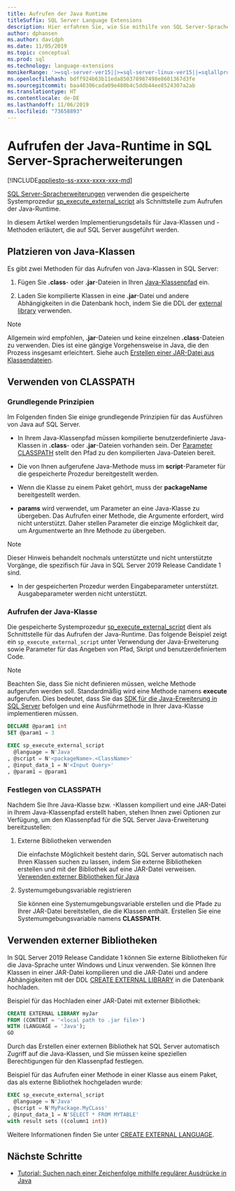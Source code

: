 ```yaml
---
title: Aufrufen der Java Runtime
titleSuffix: SQL Server Language Extensions
description: Hier erfahren Sie, wie Sie mithilfe von SQL Server-Spracherweiterungen Java-Klassen aus gespeicherten SQL Server-Prozeduren abrufen können.
author: dphansen
ms.author: davidph
ms.date: 11/05/2019
ms.topic: conceptual
ms.prod: sql
ms.technology: language-extensions
monikerRange: '>=sql-server-ver15||>=sql-server-linux-ver15||=sqlallproducts-allversions'
ms.openlocfilehash: bdff924b63b11eda850378987498e8601367d3fe
ms.sourcegitcommit: baa40306cada09e480b4c5ddb44ee8524307a2ab
ms.translationtype: HT
ms.contentlocale: de-DE
ms.lasthandoff: 11/06/2019
ms.locfileid: "73658893"
---
```

# <a name="how-to-call-the-java-runtime-in-sql-server-language-extensions"></a>Aufrufen der Java-Runtime in SQL Server-Spracherweiterungen
[!INCLUDE[appliesto-ss-xxxx-xxxx-xxx-md](../../includes/appliesto-ss-xxxx-xxxx-xxx-md.md)]

[SQL Server-Spracherweiterungen](../language-extensions-overview.md) verwenden die gespeicherte Systemprozedur [sp_execute_external_script](https://docs.microsoft.com/sql/relational-databases/system-stored-procedures/sp-execute-external-script-transact-sql) als Schnittstelle zum Aufrufen der Java-Runtime. 

In diesem Artikel werden Implementierungsdetails für Java-Klassen und -Methoden erläutert, die auf SQL Server ausgeführt werden.

## <a name="where-to-place-java-classes"></a>Platzieren von Java-Klassen

Es gibt zwei Methoden für das Aufrufen von Java-Klassen in SQL Server:

1. Fügen Sie **.class**- oder **.jar**-Dateien in Ihren [Java-Klassenpfad](#classpath) ein. 

2. Laden Sie kompilierte Klassen in eine **.jar**-Datei und andere Abhängigkeiten in die Datenbank hoch, indem Sie die DDL der [external library](#external-library) verwenden. 

> [!NOTE]
> Allgemein wird empfohlen, **.jar**-Dateien und keine einzelnen **.class**-Dateien zu verwenden. Dies ist eine gängige Vorgehensweise in Java, die den Prozess insgesamt erleichtert. Siehe auch [Erstellen einer JAR-Datei aus Klassendateien](create-a-java-jar-file-from-class-files.md).

<a name="classpath"></a>

## <a name="use-classpath"></a>Verwenden von CLASSPATH

### <a name="basic-principles"></a>Grundlegende Prinzipien

Im Folgenden finden Sie einige grundlegende Prinzipien für das Ausführen von Java auf SQL Server.

* In Ihrem Java-Klassenpfad müssen kompilierte benutzerdefinierte Java-Klassen in **.class**- oder **.jar**-Dateien vorhanden sein. Der [Parameter CLASSPATH](#set-classpath) stellt den Pfad zu den kompilierten Java-Dateien bereit. 

* Die von Ihnen aufgerufene Java-Methode muss im **script**-Parameter für die gespeicherte Prozedur bereitgestellt werden.

* Wenn die Klasse zu einem Paket gehört, muss der **packageName** bereitgestellt werden.

* **params** wird verwendet, um Parameter an eine Java-Klasse zu übergeben. Das Aufrufen einer Methode, die Argumente erfordert, wird nicht unterstützt. Daher stellen Parameter die einzige Möglichkeit dar, um Argumentwerte an Ihre Methode zu übergeben. 

> [!NOTE]
> Dieser Hinweis behandelt nochmals unterstützte und nicht unterstützte Vorgänge, die spezifisch für Java in SQL Server 2019 Release Candidate 1 sind.
> * In der gespeicherten Prozedur werden Eingabeparameter unterstützt. Ausgabeparameter werden nicht unterstützt.

### <a name="call-java-class"></a>Aufrufen der Java-Klasse

Die gespeicherte Systemprozedur [sp_execute_external_script](https://docs.microsoft.com/sql/relational-databases/system-stored-procedures/sp-execute-external-script-transact-sql) dient als Schnittstelle für das Aufrufen der Java-Runtime. Das folgende Beispiel zeigt ein `sp_execute_external_script` unter Verwendung der Java-Erweiterung sowie Parameter für das Angeben von Pfad, Skript und benutzerdefiniertem Code.

> [!NOTE]
> Beachten Sie, dass Sie nicht definieren müssen, welche Methode aufgerufen werden soll. Standardmäßig wird eine Methode namens **execute** aufgerufen. Dies bedeutet, dass Sie das [SDK für die Java-Erweiterung in SQL Server](extensibility-sdk-java-sql-server.md) befolgen und eine Ausführmethode in Ihrer Java-Klasse implementieren müssen.

```sql
DECLARE @param1 int
SET @param1 = 3

EXEC sp_execute_external_script
  @language = N'Java'
, @script = N'<packageName>.<ClassName>'
, @input_data_1 = N'<Input Query>'
, @param1 = @param1
```

<a name="set-classpath"></a>

### <a name="set-classpath"></a>Festlegen von CLASSPATH

Nachdem Sie Ihre Java-Klasse bzw. -Klassen kompiliert und eine JAR-Datei in Ihrem Java-Klassenpfad erstellt haben, stehen Ihnen zwei Optionen zur Verfügung, um den Klassenpfad für die SQL Server Java-Erweiterung bereitzustellen:

1. Externe Bibliotheken verwenden

    Die einfachste Möglichkeit besteht darin, SQL Server automatisch nach Ihren Klassen suchen zu lassen, indem Sie externe Bibliotheken erstellen und mit der Bibliothek auf eine JAR-Datei verweisen. [Verwenden externer Bibliotheken für Java](#external-library)

2. Systemumgebungsvariable registrieren

    Sie können eine Systemumgebungsvariable erstellen und die Pfade zu Ihrer JAR-Datei bereitstellen, die die Klassen enthält. Erstellen Sie eine Systemumgebungsvariable namens **CLASSPATH**.

<a name="external-library"></a>

## <a name="use-external-library"></a>Verwenden externer Bibliotheken

In SQL Server 2019 Release Candidate 1 können Sie externe Bibliotheken für die Java-Sprache unter Windows und Linux verwenden. Sie können Ihre Klassen in einer JAR-Datei kompilieren und die JAR-Datei und andere Abhängigkeiten mit der DDL [CREATE EXTERNAL LIBRARY](https://docs.microsoft.com/sql/t-sql/statements/create-external-library-transact-sql) in die Datenbank hochladen.

Beispiel für das Hochladen einer JAR-Datei mit externer Bibliothek:

```sql 
CREATE EXTERNAL LIBRARY myJar
FROM (CONTENT = '<local path to .jar file>') 
WITH (LANGUAGE = 'Java'); 
GO
```

Durch das Erstellen einer externen Bibliothek hat SQL Server automatisch Zugriff auf die Java-Klassen, und Sie müssen keine speziellen Berechtigungen für den Klassenpfad festlegen.

Beispiel für das Aufrufen einer Methode in einer Klasse aus einem Paket, das als externe Bibliothek hochgeladen wurde:

```sql
EXEC sp_execute_external_script
  @language = N'Java'
, @script = N'MyPackage.MyCLass'
, @input_data_1 = N'SELECT * FROM MYTABLE'
with result sets ((column1 int))
```

Weitere Informationen finden Sie unter [CREATE EXTERNAL LANGUAGE](https://docs.microsoft.com/sql/t-sql/statements/create-external-library-transact-sql).

## <a name="next-steps"></a>Nächste Schritte

+ [Tutorial: Suchen nach einer Zeichenfolge mithilfe regulärer Ausdrücke in Java](../tutorials/search-for-string-using-regular-expressions-in-java.md)